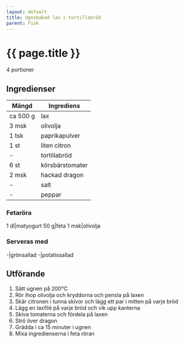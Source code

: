```yaml
---
layout: default
title: Ugnsbakad lax i tortillabröd
parent: Fisk
---
```


# {{ page.title }}

4 portioner

## Ingredienser

Mängd|Ingrediens
------------ | -------------
ca 500 g|lax
3 msk|olivolja
1 tsk|paprikapulver
1 st |liten citron
\-|tortillabröd
6 st|körsbärstomater
2 msk|hackad dragon
\-|salt
\-|peppar

### Fetaröra
1 dl|matyogurt
50 g|feta
1 msk|olivolja

### Serveras med
\-|grönsallad
\-|potatissallad

## Utförande
1. Sätt ugnen på 200℃
2. Rör ihop olivolja och kryddorna och pensla på laxen
3. Skär citronen i tunna skivor och lägg ett par i mitten på varje bröd
4. Lägg en laxfilé på varje bröd och vik upp kanterna
5. Skiva tomaterna och fördela på laxen
6. Strö över dragon
7. Grädda i ca 15 minuter i ugnen
8. Mixa ingredienserna i feta röran
